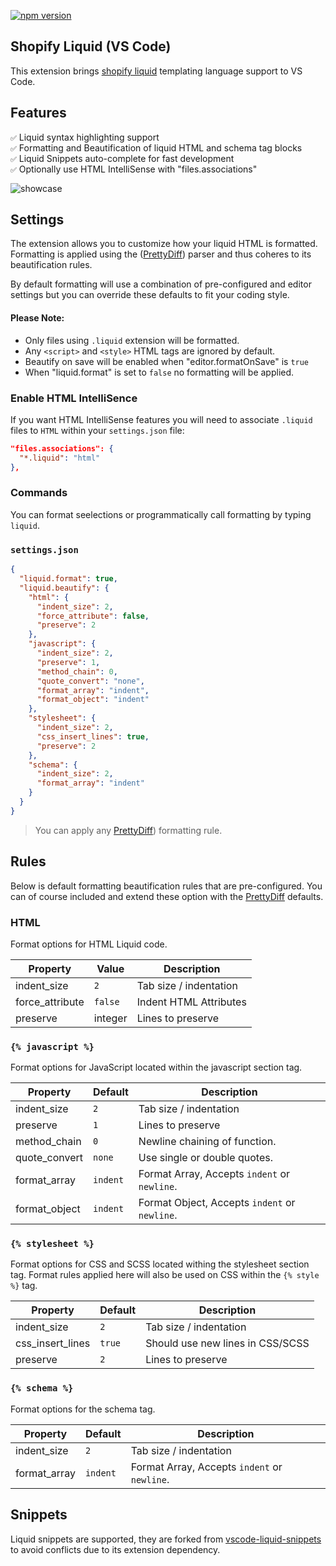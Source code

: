 [![npm version](https://img.shields.io/badge/vscode-install-blue.svg)](https://marketplace.visualstudio.com/items?itemName=sissel.shopify-liquid)

## Shopify Liquid (VS Code)

This extension brings [shopify liquid](https://shopify.github.io/liquid/) templating language support to VS Code.

## Features

<small>✅</small> Liquid syntax highlighting support<br>
<small>✅</small> Formatting and Beautification of liquid HTML and schema tag blocks<br>
<small>✅</small> Liquid Snippets auto-complete for fast development<br>
<small>✅</small> Optionally use HTML IntelliSense with "files.associations"

![showcase](https://github.com/panoply/vscode-shopify-liquid/blob/master/images/showcase.gif?raw=true)

## Settings

The extension allows you to customize how your liquid HTML is formatted. Formatting is applied using the ([PrettyDiff](http://prettydiff.com)) parser and thus coheres to its beautification rules.

By default formatting will use a combination of pre-configured and editor settings but you can override these defaults to fit your coding style.

#### Please Note:

- Only files using `.liquid` extension will be formatted.
- Any `<script>` and `<style>` HTML tags are ignored by default.
- Beautify on save will be enabled when "editor.formatOnSave" is `true`
- When "liquid.format" is set to `false` no formatting will be applied.

### Enable HTML IntelliSence

If you want HTML IntelliSense features you will need to associate `.liquid` files to `HTML` within your `settings.json` file:

```json
"files.associations": {
  "*.liquid": "html"
},
```

### Commands

You can format seelections or programmatically call formatting by typing `liquid`.

### `settings.json`

```json
{
  "liquid.format": true,
  "liquid.beautify": {
    "html": {
      "indent_size": 2,
      "force_attribute": false,
      "preserve": 2
    },
    "javascript": {
      "indent_size": 2,
      "preserve": 1,
      "method_chain": 0,
      "quote_convert": "none",
      "format_array": "indent",
      "format_object": "indent"
    },
    "stylesheet": {
      "indent_size": 2,
      "css_insert_lines": true,
      "preserve": 2
    },
    "schema": {
      "indent_size": 2,
      "format_array": "indent"
    }
  }
}
```

> You can apply any [PrettyDiff](http://prettydiff.com)) formatting rule.

## Rules

Below is default formatting beautification rules that are pre-configured. You can of course included and extend these option with the [PrettyDiff](http://prettydiff.com) defaults.

### HTML

Format options for HTML Liquid code.

| Property        | Value   | Description            |
| --------------- | ------- | ---------------------- |
| indent_size     | `2`     | Tab size / indentation |
| force_attribute | `false` | Indent HTML Attributes |
| preserve        | integer | Lines to preserve      |

### `{% javascript %}`

Format options for JavaScript located within the javascript section tag.

| Property      | Default  | Description                                   |
| ------------- | -------- | --------------------------------------------- |
| indent_size   | `2`      | Tab size / indentation                        |
| preserve      | `1`      | Lines to preserve                             |
| method_chain  | `0`      | Newline chaining of function.                 |
| quote_convert | `none`   | Use single or double quotes.                  |
| format_array  | `indent` | Format Array, Accepts `indent` or `newline`.  |
| format_object | `indent` | Format Object, Accepts `indent` or `newline`. |

### `{% stylesheet %}`

Format options for CSS and SCSS located withing the stylesheet section tag. Format rules applied here will also be used on CSS within the `{% style %}` tag.

| Property         | Default | Description                      |
| ---------------- | ------- | -------------------------------- |
| indent_size      | `2`     | Tab size / indentation           |
| css_insert_lines | `true`  | Should use new lines in CSS/SCSS |
| preserve         | `2`     | Lines to preserve                |

### `{% schema %}`

Format options for the schema tag.

| Property     | Default  | Description                                  |
| ------------ | -------- | -------------------------------------------- |
| indent_size  | `2`      | Tab size / indentation                       |
| format_array | `indent` | Format Array, Accepts `indent` or `newline`. |

## Snippets

Liquid snippets are supported, they are forked from [vscode-liquid-snippets](https://github.com/killalau/vscode-liquid-snippets) to avoid conflicts due to its extension dependency.
